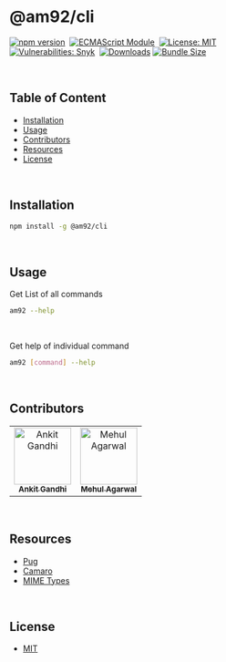 # @am92/cli

[![npm version](https://img.shields.io/npm/v/@am92/cli?style=for-the-badge)](https://www.npmjs.com/package/@am92/cli)&nbsp;
[![ECMAScript Module](https://img.shields.io/badge/ECMAScript-Module%20Only-red?style=for-the-badge)](https://nodejs.org/api/esm.html)&nbsp;
[![License: MIT](https://img.shields.io/npm/l/@am92/cli?color=yellow&style=for-the-badge)](https://opensource.org/licenses/MIT)&nbsp;
[![Vulnerabilities: Snyk](https://img.shields.io/snyk/vulnerabilities/npm/@am92/cli?style=for-the-badge)](https://security.snyk.io/package/npm/@am92%2Fcli)&nbsp;
[![Downloads](https://img.shields.io/npm/dy/@am92/cli?style=for-the-badge)](https://npm-stat.com/charts.html?package=%40m92%2Fcli)
[![Bundle Size](https://img.shields.io/bundlephobia/minzip/@am92/cli?style=for-the-badge)](https://bundlephobia.com/package/@am92/cli)

<br />

## Table of Content
- [Installation](#installation)
- [Usage](#usage)
- [Contributors](#contributors)
- [Resources](#resources)
- [License](#license)

<br />

## Installation
```bash
npm install -g @am92/cli
```
<br />

## Usage
Get List of all commands
```bash
am92 --help
```
<br />

Get help of individual command
```bash
am92 [command] --help
```
<br />

## Contributors
<table>
  <tbody>
    <tr>
      <td align="center">
        <a href='https://github.com/ankitgandhi452'>
          <img src="https://avatars.githubusercontent.com/u/8692027?s=400&v=4" width="100px;" alt="Ankit Gandhi"/>
          <br />
          <sub><b>Ankit Gandhi</b></sub>
        </a>
      </td>
      <td align="center">
        <a href='https://github.com/agarwalmehul'>
          <img src="https://avatars.githubusercontent.com/u/8692023?s=400&v=4" width="100px;" alt="Mehul Agarwal"/>
          <br />
          <sub><b>Mehul Agarwal</b></sub>
        </a>
      </td>
    </tr>
  </tbody>
</table>

<br />

## Resources
* [Pug](https://www.npmjs.com/package/pug)
* [Camaro](https://www.npmjs.com/package/camaro)
* [MIME Types](https://www.npmjs.com/package/mime-types)

<br />

## License
* [MIT](https://opensource.org/licenses/MIT)


<br />
<br />
